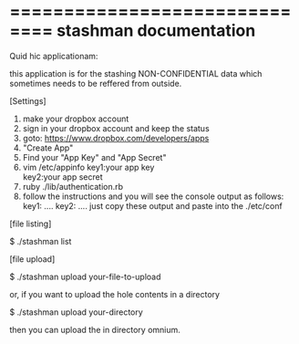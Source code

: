 
==============================
   stashman documentation  
==============================

Quid hic applicationam:

this application is for the stashing NON-CONFIDENTIAL
data which sometimes needs to be reffered from outside.

[Settings]
1. make your dropbox account
2. sign in your dropbox account and keep the status
3. goto: https://www.dropbox.com/developers/apps
4. "Create App"
5. Find your "App Key" and "App Secret"
6. vim /etc/appinfo 
     key1:your app key  
     key2:your app secret
7. ruby ./lib/authentication.rb
8. follow the instructions and you will see the console output as follows:
    key1: ....
    key2: ....
   just copy these output and paste into the ./etc/conf


[file listing]

$ ./stashman list


[file upload]

$ ./stashman upload your-file-to-upload
  
or, if you want to upload the hole contents in a directory


$ ./stashman upload your-directory

then you can upload the in directory omnium.







